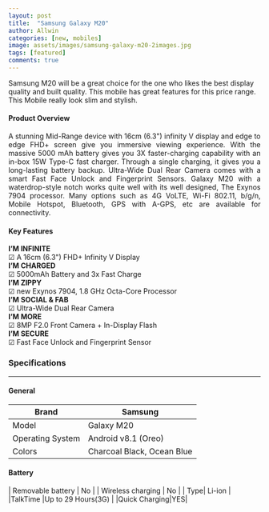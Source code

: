 ```yaml
---
layout: post
title:  "Samsung Galaxy M20"
author: Allwin
categories: [new, mobiles]
image: assets/images/samsung-galaxy-m20-2images.jpg
tags: [featured]
comments: true
---
```

Samsung M20 will be a great choice for the one who likes the best display quality and built quality. This mobile has great features for this price range. This Mobile really look slim and stylish.

#### Product Overview

<p style="text-align:justify">A stunning Mid-Range device with 16cm (6.3") infinity V display and edge to edge FHD+ screen give you immersive viewing experience. With the massive 5000 mAh battery gives you 3X faster-charging capability with an in-box 15W Type-C fast charger. Through a single charging, it gives you a  long-lasting battery backup. Ultra-Wide Dual Rear Camera comes with a smart Fast Face Unlock and Fingerprint Sensors. Galaxy M20 with a waterdrop-style notch works quite well with its well designed, The Exynos 7904 processor. Many options such as 4G VoLTE, Wi-Fi 802.11, b/g/n, Mobile Hotspot, Bluetooth, GPS with A-GPS, etc are available for connectivity.</p>

#### Key Features

**I’M INFINITE**<br>
<span>&#9745;</span> A 16cm (6.3") FHD+ Infinity V Display<br>
**I’M CHARGED**<br>
<span>&#9745;</span> 5000mAh Battery and 3x Fast Charge<br>
**I’M ZIPPY**<br>
<span>&#9745;</span> new Exynos 7904, 1.8 GHz Octa-Core Processor<br>
**I’M SOCIAL & FAB**<br>
<span>&#9745;</span> Ultra-Wide Dual Rear Camera<br>
**I’M MORE**<br>
<span>&#9745;</span> 8MP F2.0 Front Camera + In-Display Flash<br>
**I’M SECURE**<br>
 <span>&#9745;</span> Fast Face Unlock and Fingerprint Sensor


### Specifications
---
#### General

| Brand | Samsung |
| ----------- | ----------- |
| Model | Galaxy M20 |
| Operating System | Android v8.1 (Oreo) |
| Colors | Charcoal Black, Ocean Blue |

#### Battery


| Removable battery | No  |
| Wireless charging | No  |
|  Type| Li-ion |
|TalkTime |Up to 29 Hours(3G) |
|Quick Charging|YES|
